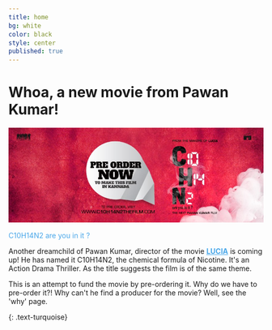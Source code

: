 ```yaml
---
title: home
bg: white
color: black
style: center
published: true
---
```


# **Whoa, a new movie from Pawan Kumar!**

![](/img/c10h14n2-red.jpg)



<p style="color:#49a7e9">C10H14N2 are you in it ?</p>



Another dreamchild of Pawan Kumar, director of the movie <a style="color:#49a7e9" href="http://www.hometalkies.com/lucia/watch/"><b>LUCIA</b></a> is coming up! He has named it C10H14N2, the chemical formula of Nicotine. It's an Action Drama Thriller. As the title suggests the film is of the same theme.

This is an attempt to fund the movie by pre-ordering it. Why do we have to pre-order it?! Why can't he find a producer for the movie? Well, see the 'why' page.
<a href="http://c10h14n2movie.com"><span id="forkongithub"></span></a>

{: .text-turquoise}